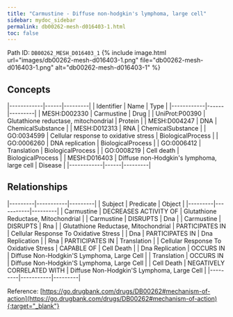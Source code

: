 ```yaml
---
title: "Carmustine - Diffuse non-hodgkin's lymphoma, large cell"
sidebar: mydoc_sidebar
permalink: db00262-mesh-d016403-1.html
toc: false 
---
```



Path ID: `DB00262_MESH_D016403_1`
{% include image.html url="images/db00262-mesh-d016403-1.png" file="db00262-mesh-d016403-1.png" alt="db00262-mesh-d016403-1" %}

## Concepts

|------------|------|---------|
| Identifier | Name | Type    |
|------------|------|---------|
| MESH:D002330 | Carmustine | Drug |
| UniProt:P00390 | Glutathione reductase, mitochondrial | Protein |
| MESH:D004247 | DNA | ChemicalSubstance |
| MESH:D012313 | RNA | ChemicalSubstance |
| GO:0034599 | Cellular response to oxidative stress | BiologicalProcess |
| GO:0006260 | DNA replication | BiologicalProcess |
| GO:0006412 | Translation | BiologicalProcess |
| GO:0008219 | Cell death | BiologicalProcess |
| MESH:D016403 | Diffuse non-Hodgkin's lymphoma, large cell | Disease |
|------------|------|---------|

## Relationships

|---------|-----------|---------|
| Subject | Predicate | Object  |
|---------|-----------|---------|
| Carmustine | DECREASES ACTIVITY OF | Glutathione Reductase, Mitochondrial |
| Carmustine | DISRUPTS | Dna |
| Carmustine | DISRUPTS | Rna |
| Glutathione Reductase, Mitochondrial | PARTICIPATES IN | Cellular Response To Oxidative Stress |
| Dna | PARTICIPATES IN | Dna Replication |
| Rna | PARTICIPATES IN | Translation |
| Cellular Response To Oxidative Stress | CAPABLE OF | Cell Death |
| Dna Replication | OCCURS IN | Diffuse Non-Hodgkin'S Lymphoma, Large Cell |
| Translation | OCCURS IN | Diffuse Non-Hodgkin'S Lymphoma, Large Cell |
| Cell Death | NEGATIVELY CORRELATED WITH | Diffuse Non-Hodgkin'S Lymphoma, Large Cell |
|---------|-----------|---------|

Reference: [https://go.drugbank.com/drugs/DB00262#mechanism-of-action](https://go.drugbank.com/drugs/DB00262#mechanism-of-action){:target="_blank"}